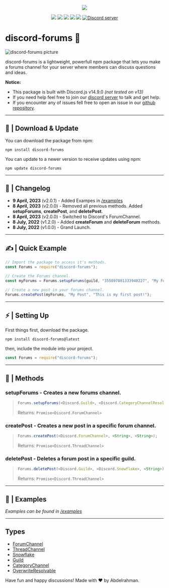 <p align="center"><a href="https://nodei.co/npm/discord-forums/"><img src="https://nodei.co/npm/discord-forums.png"></a></p>
<p align="center"><img src="https://img.shields.io/npm/v/discord-forums"> <img src="https://img.shields.io/github/repo-size/Abdelrahman-Mohammad/discord-forums"> <img src="https://img.shields.io/npm/l/discord-forums"> <img src="https://img.shields.io/github/contributors/Abdelrahman-Mohammad/discord-forums"> <img src="https://img.shields.io/github/package-json/dependency-version/Abdelrahman-Mohammad/discord-forums/mongoose">
  <a href="https://discord.gg/rk7cVyk"><img src="https://discordapp.com/api/guilds/753938142246994031/widget.png" alt="Discord server"/></a></p>

# **discord-forums** 💬

![discord-forums picture](https://i.ibb.co/DbV86bj/discord-forums.jpg)

discord-forums is a lightweight, powerfull npm package that lets you make a forums channel for your server where members can discuss questions and ideas.

**Notice:**

- This package is built with Discord.js v14.9.0 _(not tested on v13)_
- If you need help feel free to join our <a href="https://discord.gg/hnzXhDh">discord server</a> to talk and get help.
- If you encounter any of issues fell free to open an issue in our <a href="https://github.com/Abdelrahman-Mohammad/discord-forums/issues">github repository</a>.

---

## **📁 | Download & Update**

You can download the package from npm:

```cli
npm install discord-forums
```

You can update to a newer version to receive updates using npm:

```cli
npm update discord-forums
```

---

## **📰 | Changelog**

- **9 April, 2023** (v2.0.1) - Added Exampes in [/examples](https://github.com/Abdelrahman-Mohammad/discord-forums/tree/main/examples)
- **8 April, 2023** (v2.0.0) - Removed all previous methods. Added **setupForums**, **createPost**, and **deletePost**.
- **8 April, 2023** (v2.0.0) - Switched to Discord's ForumChannel.
- **8 July, 2022** (v1.2.0) - Added **createForum** and **deleteForum** methods.
- **8 July, 2022** (v1.0.0) - Grand Launch.

---

## **✍ | Quick Example**

```js
// Import the package to access it's methods.
const Forums = require("discord-forums");

// Create the Forums channel.
const myForums = Forums.setupForums(guild, "355897081333940227", "My Forums", [...]);

// Create a new post in your forums channel.
Forums.createPost(myForums, "My Post", "This is my first post!");
```

---

## **⚡ | Setting Up**

First things first, download the package.

```cli
npm install discord-forums@latest
```

then, include the module into your project.

```js
const Forums = require("discord-forums");
```

---

## **🔧 | Methods**

### **setupForums** - Creates a new forums channel.

> ```js
> Forums.setupForums(<Discord.Guild>, <Discord.CategoryChannelResolvable|Discord.Snowflake>, <String>, <Array<Discord.OverwriteResolvable>>);
> ```
>
> Returns: `Promise<Discord.ForumChannel>`

### **createPost** - Creates a new post in a specific forum channel.

> ```js
> Forums.createPost(<Discord.ForumChannel>, <String>, <String>);
> ```
>
> Returns: `Promise<Discord.ThreadChannel>`

### **deletePost** - Deletes a forum post in a specific guild.

> ```js
> Forums.deletePost(<Discord.Guild>, <Discord.Snowflake>, <String>);
> ```
>
> Returns: `Promise<Discord.ThreadChannel>`

---

## 📝 | Examples

_Examples can be found in [/examples](https://github.com/Abdelrahman-Mohammad/discord-forums/tree/main/examples)_

---

## Types

- [ForumChannel](https://discord.js.org/#/docs/discord.js/14.9.0/class/ForumChannel)
- [ThreadChannel](https://discord.js.org/#/docs/discord.js/14.9.0/class/ThreadChannel)
- [Snowflake](https://discord.js.org/#/docs/discord.js/14.9.0/typedef/Snowflake)
- [Guild](https://discord.js.org/#/docs/discord.js/14.9.0/class/Guild)
- [CategoryChannel](https://discord.js.org/#/docs/discord.js/14.9.0/class/CategoryChannel)
- [OverwriteResolvable](https://discord.js.org/#/docs/discord.js/14.9.0/typedef/OverwriteResolvable)

Have fun and happy discussions! Made with ❤ by Abdelrahman.
